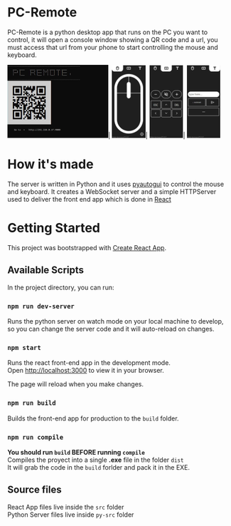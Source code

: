 # PC-Remote

PC-Remote is a python desktop app that runs on the PC you want to control, it will open a console window showing a QR code and a url, you must access that url from your phone to start controlling the mouse and keyboard.

<img src="img/cover.jpg" width="45%" height="50%">|
<img src="img/A.jpg" width="15%" height="30%">|
<img src="img/B.jpg" width="15%" height="30%">|
<img src="img/C.jpg" width="15%" height="30%">


# How it's made
The server is written in Python and it uses [pyautogui](https://pyautogui.readthedocs.io/) to control the mouse and keyboard. It creates a WebSocket server and a simple HTTPServer used to deliver the front end app which is done in [React](https://reactjs.org/)

# Getting Started 

This project was bootstrapped with [Create React App](https://github.com/facebook/create-react-app).

## Available Scripts

In the project directory, you can run:

### `npm run dev-server`

Runs the python server on watch mode on your local machine to develop, so you can change the server code and it will auto-reload on changes.

### `npm start`

Runs the react front-end app in the development mode.\
Open [http://localhost:3000](http://localhost:3000) to view it in your browser.

The page will reload when you make changes. 

### `npm run build`

Builds the front-end app for production to the `build` folder. 

### `npm run compile` 

**You should run `build` BEFORE running `compile`**\
Compiles the proyect into a single **.exe** file in the folder `dist`\
It will grab the code in the `build` forlder and pack it in the EXE.

## Source files

React App files live inside the `src` folder\
Python Server files live inside `py-src` folder

